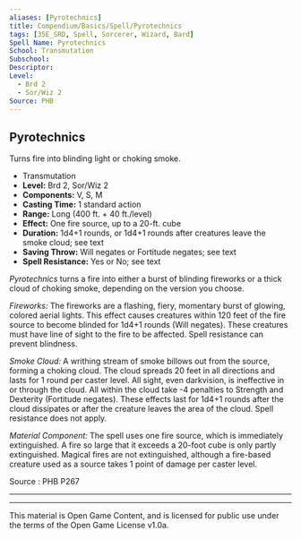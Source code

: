```yaml
---
aliases: [Pyrotechnics]
title: Compendium/Basics/Spell/Pyrotechnics
tags: [35E_SRD, Spell, Sorcerer, Wizard, Bard]
Spell Name: Pyrotechnics
School: Transmutation
Subschool: 
Descriptor: 
Level:
  - Brd 2
  - Sor/Wiz 2
Source: PHB
---
```



## Pyrotechnics

Turns fire into blinding light or choking smoke.

*   Transmutation
*   **Level:** Brd 2, Sor/Wiz 2
*   **Components:** V, S, M
*   **Casting Time:** 1 standard action
*   **Range:** Long (400 ft. + 40 ft./level)
*   **Effect:** One fire source, up to a 20-ft. cube
*   **Duration:** 1d4+1 rounds, or 1d4+1 rounds after creatures leave the smoke cloud; see text
*   **Saving Throw:** Will negates or Fortitude negates; see text
*   **Spell Resistance:** Yes or No; see text

<p><i>Pyrotechnics</i> turns a fire into either a burst of blinding fireworks or a thick cloud of choking smoke, depending on the version you choose.</p><p><i>Fireworks:</i> The fireworks are a flashing, fiery, momentary burst of glowing, colored aerial lights. This effect causes creatures within 120 feet of the fire source to become blinded for 1d4+1 rounds (Will negates). These creatures must have line of sight to the fire to be affected. Spell resistance can prevent blindness.</p><p><i>Smoke Cloud:</i> A writhing stream of smoke billows out from the source, forming a choking cloud. The cloud spreads 20 feet in all directions and lasts for 1 round per caster level. All sight, even darkvision, is ineffective in or through the cloud. All within the cloud take -4 penalties to Strength and Dexterity (Fortitude negates). These effects last for 1d4+1 rounds after the cloud dissipates or after the creature leaves the area of the cloud. Spell resistance does not apply.</p><p><i>Material Component:</i> The spell uses one fire source, which is immediately extinguished. A fire so large that it exceeds a 20-foot cube is only partly extinguished. Magical fires are not extinguished, although a fire-based creature used as a source takes 1 point of damage per caster level.</p>

Source : PHB P267

---

---

This material is Open Game Content, and is licensed for public use under
the terms of the Open Game License v1.0a.
